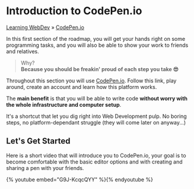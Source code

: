 # Introduction to CodePen.io
[Learning WebDev](../../README.md) » [CodePen.io](./README.md)

In this first section of the roadmap, you will get your hands right on some
programming tasks, and you will also be able to show your work to friends
and relatives.

> Why?  
> **Because you should be freakin' proud of each step you take 😎**

Throughout this section you will use [CodePen.io][1]. Follow this link, play around,
create an account and learn how this platform works.

The **main benefit** is that you will be able to write code **without worry with
the whole infrastructure and computer setup**.

It's a shortcut that let you dig right into Web Development pulp. No boring
steps, no platform-dependant struggle (they will come later on anyway...)

## Let's Get Started

Here is a short video that will introduce you to CodePen.io, your goal is to become
comfortable with the basic editor options and with creating and sharing a pen
with your friends.

{% youtube embed="G9J-KcqcQYY" %}{% endyoutube %}

[1]: https://codepen.io "Run HTML/CSS/Javascript online and share your work"